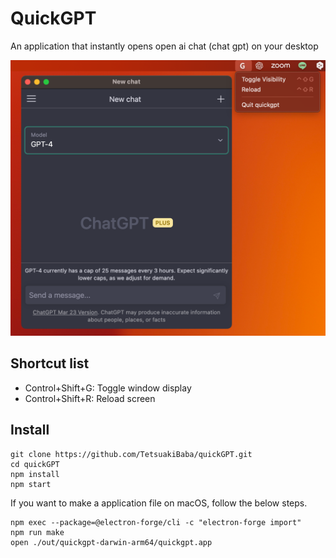 # QuickGPT

An application that instantly opens open ai chat (chat gpt) on your desktop

![](./teaser.png)

## Shortcut list
 - Control+Shift+G: Toggle window display
 - Control+Shift+R: Reload screen

## Install
```
git clone https://github.com/TetsuakiBaba/quickGPT.git
cd quickGPT
npm install
npm start
```

If you want to make a application file on macOS, follow the below steps.

```
npm exec --package=@electron-forge/cli -c "electron-forge import"
npm run make
open ./out/quickgpt-darwin-arm64/quickgpt.app
```
